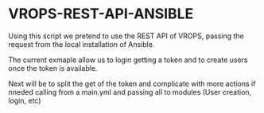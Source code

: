 # VROPS-REST-API-ANSIBLE

Using this script we pretend to use the REST API of VROPS, passing the request from the local installation of Ansible.

The current exmaple allow us to login getting a token and to create users once the token is available.

Next will be to split the get of the token and complicate with more actions if nneded calling from a main.yml and passing all to modules (User creation, login, etc)

